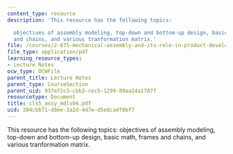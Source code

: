 ```yaml
---
content_type: resource
description: 'This resource has the following topics:

  objectives of assembly modeling, top-down and bottom-up design, basic math, frames
  and chains, and various tranformation matrix.'
file: /courses/2-875-mechanical-assembly-and-its-role-in-product-development-fall-2004/204cbb71d8ee3a2d4d7ed5edcadf8bf7_cls5_assy_mdls04.pdf
file_type: application/pdf
learning_resource_types:
- Lecture Notes
ocw_type: OCWFile
parent_title: Lecture Notes
parent_type: CourseSection
parent_uid: 937e72c3-cbb3-cec5-1299-89aa24a1787f
resourcetype: Document
title: cls5_assy_mdls04.pdf
uid: 204cbb71-d8ee-3a2d-4d7e-d5edcadf8bf7
---
```

This resource has the following topics:
objectives of assembly modeling, top-down and bottom-up design, basic math, frames and chains, and various tranformation matrix.

